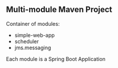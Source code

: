 ## Multi-module Maven Project

Container of modules:

* simple-web-app
* scheduler
* jms.messaging

Each module is a Spring Boot Application